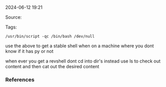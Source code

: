 
2024-06-12 19:21

Source: 

Tags: 





```
/usr/bin/script -qc /bin/bash /dev/null
```
use the above to get a stable shell when on a machine where you dont know if it has py or not

when ever you get a revshell dont cd into dir's instead use ls to check out content and then cat out the desired content
### References
